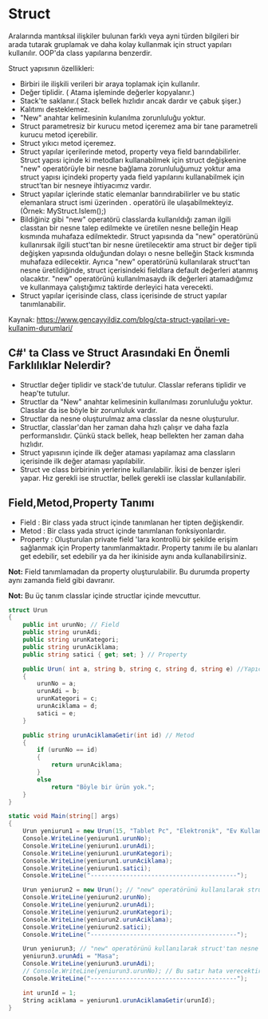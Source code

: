 # Struct

Aralarında mantıksal ilişkiler bulunan farklı veya ayni türden bilgileri bir arada tutarak gruplamak 
ve daha kolay kullanmak için struct yapıları kullanılır. OOP'da class yapılarına benzerdir.

Struct yapısının özellikleri:
* Birbiri ile ilişkili verileri bir araya toplamak için kullanılır.
* Değer tiplidir. ( Atama işleminde değerler kopyalanır.)
* Stack'te saklanır.( Stack bellek hızlıdır ancak dardır ve çabuk şişer.)
* Kalıtımı desteklemez.
* "New" anahtar kelimesinin kulanılma zorunluluğu yoktur. 
* Struct parametresiz bir kurucu metod içeremez ama bir tane parametreli kurucu metod içerebilir.
* Struct yıkıcı metod içeremez.
* Struct yapılar içerilerinde metod, property veya field barındabilirler. Struct yapısı içinde ki metodları 
  kullanabilmek için struct değişkenine "new" operatörüyle bir nesne bağlama zorunluluğumuz yoktur 
  ama struct yapısı içindeki property yada field yapılarını kullanabilmek için struct’tan 
  bir nesneye ihtiyacımız vardır.
* Struct yapılar içlerinde static elemanlar barındırabilirler ve bu static elemanlara struct ismi üzerinden 
  . operatörü ile ulaşabilmekteyiz. (Örnek:  MyStruct.Islem();)
* Bildiğiniz gibi "new" operatörü classlarda kullanıldığı zaman ilgili classtan bir nesne talep edilmekte 
  ve üretilen nesne belleğin Heap kısmında muhafaza edilmektedir. Struct yapısında da "new" operatörünü 
  kullanırsak ilgili stuct'tan bir nesne üretilecektir ama struct bir değer tipli değişken 
  yapısında olduğundan dolayı o nesne belleğin Stack kısmında muhafaza edilecektir. 
  Ayrıca "new" operatörünü kullanılarak struct'tan nesne üretildiğinde, struct içerisindeki fieldlara default 
  değerleri atanmış olacaktır. "new" operatörünü kullanılmasaydı ilk değerleri atamadığımız ve kullanmaya çalıştığımız
  taktirde derleyici hata verecekti.
* Struct yapılar içerisinde class, class içerisinde de struct yapılar tanımlanabilir.

Kaynak: https://www.gencayyildiz.com/blog/cta-struct-yapilari-ve-kullanim-durumlari/

## C#' ta Class ve Struct Arasındaki En Önemli Farklılıklar Nelerdir?
* Structlar değer tiplidir ve stack'de tutulur. Classlar referans tiplidir ve heap'te tutulur.
* Structlar da "New" anahtar kelimesinin kullanılması zorunluluğu yoktur. Classlar da ise böyle bir zorunluluk vardır.
* Structlar da nesne oluşturulmaz ama classlar da nesne oluşturulur.
* Structlar, classlar'dan her zaman daha hızlı çalışır ve daha fazla performanslıdır. Çünkü stack bellek, heap bellekten
  her zaman daha hızlıdır.
* Struct yapısının içinde ilk değer ataması yapılamaz ama classların içerisinde ilk değer ataması yapılabilir.
* Struct ve class birbirinin yerlerine kullanılabilir. İkisi de benzer işleri yapar. 
  Hız gerekli ise structlar, bellek gerekli ise classlar kullanılabilir.
  
## Field,Metod,Property Tanımı
* Field : Bir class yada struct içinde tanımlanan her tipten değişkendir.
* Metod : Bir class yada struct içinde tanımlanan fonksiyonlardır.
* Property :  Oluşturulan private field 'lara kontrollü bir şekilde erişim sağlanmak için 
              Property tanımlanmaktadır. Property tanımı ile bu alanları get edebilir, set edebilir 
              ya da her ikiniside aynı anda kullanabilirsiniz.
                                 
**Not:** Field tanımlamadan da property oluşturulabilir. Bu durumda property aynı zamanda field gibi davranır.

**Not:** Bu üç tanım classlar içinde structlar içinde mevcuttur.

```cs
struct Urun
{
    public int urunNo; // Field
    public string urunAdi;
    public string urunKategori;
    public string urunAciklama;
    public string satici { get; set; } // Property

    public Urun( int a, string b, string c, string d, string e) //Yapıcı Fonks.
    {            
        urunNo = a;
        urunAdi = b;
        urunKategori = c;
        urunAciklama = d;
        satici = e;
    }

    public string urunAciklamaGetir(int id) // Metod
    {
        if (urunNo == id)
        {
            return urunAciklama;
        }
        else
            return "Böyle bir ürün yok.";
    }
}

static void Main(string[] args)
{
    Urun yeniurun1 = new Urun(15, "Tablet Pc", "Elektronik", "Ev Kullanımı İçin Uygun","Alperen Bektaşoğlu");
    Console.WriteLine(yeniurun1.urunNo);
    Console.WriteLine(yeniurun1.urunAdi);
    Console.WriteLine(yeniurun1.urunKategori);
    Console.WriteLine(yeniurun1.urunAciklama);
    Console.WriteLine(yeniurun1.satici);
    Console.WriteLine("-----------------------------------------");

    Urun yeniurun2 = new Urun(); // "new" operatörünü kullanılarak struct'tan nesne üretildiğinde, struct içerisindeki fieldlara default değerleri atanmış olacaktır.
    Console.WriteLine(yeniurun2.urunNo);
    Console.WriteLine(yeniurun2.urunAdi);
    Console.WriteLine(yeniurun2.urunKategori);
    Console.WriteLine(yeniurun2.urunAciklama);
    Console.WriteLine(yeniurun2.satici);
    Console.WriteLine("-----------------------------------------");

    Urun yeniurun3; // "new" operatörünü kullanılarak struct'tan nesne üretilmediğinde, struct içerisindeki fieldlara değer ataması yapmamız gerekir.
    yeniurun3.urunAdi = "Masa";
    Console.WriteLine(yeniurun3.urunAdi); 
    // Console.WriteLine(yeniurun3.urunNo); // Bu satır hata verecektir.
    Console.WriteLine("-----------------------------------------");

    int urunId = 1;
    String aciklama = yeniurun1.urunAciklamaGetir(urunId);
}
```



  
